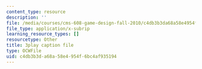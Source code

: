 ```yaml
---
content_type: resource
description: ''
file: /media/courses/cms-608-game-design-fall-2010/c4db3b3da68a58e4954f6bc4af935194_68556.vtt
file_type: application/x-subrip
learning_resource_types: []
resourcetype: Other
title: 3play caption file
type: OCWFile
uid: c4db3b3d-a68a-58e4-954f-6bc4af935194
---
```


